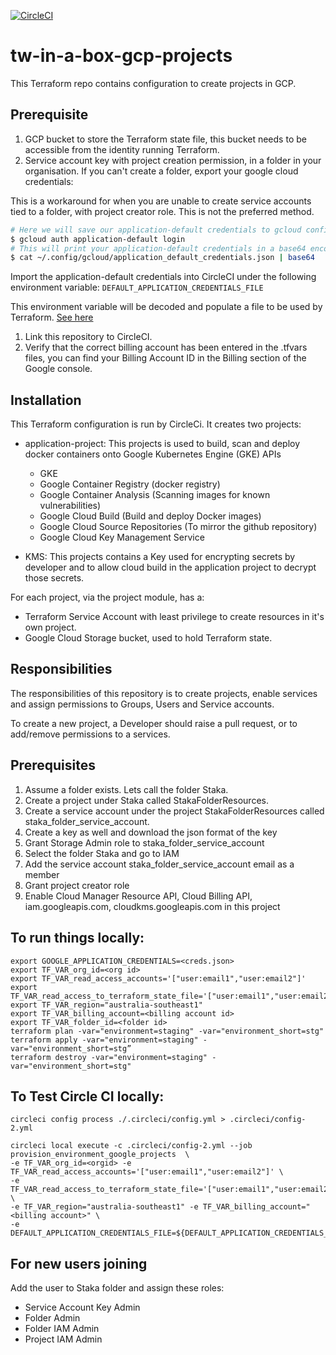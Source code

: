 [![CircleCI](https://circleci.com/gh/tw-staka/gcp-projects.svg?style=svg&circle-token=0e625ced23c8680574b949e7fb604f32b808c6f9)](https://circleci.com/gh/tw-staka/gcp-projects)

# tw-in-a-box-gcp-projects
This Terraform repo contains configuration to create projects in GCP.

## Prerequisite
1. GCP bucket to store the Terraform state file, this bucket needs to be accessible from the identity running Terraform.
1. Service account key with project creation permission, in a folder in your organisation. If you can't create a folder, export your google cloud credentials:

 This is a workaround for when you are unable to create service accounts tied to a folder, with project creator role.
 This is not the preferred method.

  ```bash
  # Here we will save our application-default credentials to gcloud config
  $ gcloud auth application-default login
  # This will print your application-default credentials in a base64 encoded format to use in CircleCI
  $ cat ~/.config/gcloud/application_default_credentials.json | base64
  ```
Import the application-default credentials into CircleCI under the following environment variable: `DEFAULT_APPLICATION_CREDENTIALS_FILE`

This environment variable will be decoded and populate a file to be used by Terraform.
 [See here](./.circleci/config.yml)

 1. Link this repository to CircleCI.
 1. Verify that the correct billing account has been entered in the .tfvars files, you can find your Billing Account ID in the Billing section of the Google console.

 ## Installation

This Terraform configuration is run by CircleCi. It creates two projects:
- application-project:
  This projects is used to build, scan and deploy docker containers onto Google Kubernetes Engine (GKE)
  APIs
  - GKE
  - Google Container Registry (docker registry)
  - Google Container Analysis (Scanning images for known vulnerabilities)
  - Google Cloud Build (Build and deploy Docker images)
  - Google Cloud Source Repositories (To mirror the github repository)
  - Google Cloud Key Management Service

- KMS:
  This projects contains a Key used for encrypting secrets by developer and to allow cloud build in the application project to decrypt those secrets.

For each project, via the project module, has a:
- Terraform Service Account with least privilege to create resources in it's own project.
- Google Cloud Storage bucket, used to hold Terraform state.

## Responsibilities

The responsibilities of this repository is to create projects, enable services and assign permissions to Groups, Users and Service accounts.

To create a new project, a Developer should raise a pull request, or to add/remove permissions to a services.


## Prerequisites

1. Assume a folder exists. Lets call the folder Staka.
1. Create a project under Staka called StakaFolderResources.
1. Create a service account under the project StakaFolderResources called staka_folder_service_account.
1. Create a key as well and download the json format of the key 
1. Grant Storage Admin role to  staka_folder_service_account
1. Select the folder Staka and go to IAM
1. Add the service account staka_folder_service_account email as a member
1. Grant project creator role 
1. Enable Cloud Manager Resource API, Cloud Billing API, iam.googleapis.com, cloudkms.googleapis.com in this project
   

## To run things locally:

```
export GOOGLE_APPLICATION_CREDENTIALS=<creds.json>
export TF_VAR_org_id=<org id>
export TF_VAR_read_access_accounts='["user:email1","user:email2"]'
export TF_VAR_read_access_to_terraform_state_file='["user:email1","user:email2"]'
export TF_VAR_region="australia-southeast1"
export TF_VAR_billing_account=<billing account id>
export TF_VAR_folder_id=<folder id>
terraform plan -var="environment=staging" -var="environment_short=stg"
terraform apply -var="environment=staging" -var="environment_short=stg”
terraform destroy -var="environment=staging" -var="environment_short=stg"
```

## To Test Circle CI locally:
```
circleci config process ./.circleci/config.yml > .circleci/config-2.yml

circleci local execute -c .circleci/config-2.yml --job provision_environment_google_projects  \
-e TF_VAR_org_id=<orgid> -e TF_VAR_read_access_accounts='["user:email1","user:email2"]' \
-e TF_VAR_read_access_to_terraform_state_file='["user:email1","user:email2"]' \
-e TF_VAR_region="australia-southeast1" -e TF_VAR_billing_account="<billing account>" \
-e DEFAULT_APPLICATION_CREDENTIALS_FILE=${DEFAULT_APPLICATION_CREDENTIALS_FILE}
```

## For new users joining

Add the user to Staka folder and assign these roles:
* Service Account Key Admin
* Folder Admin
* Folder IAM Admin
* Project IAM Admin
